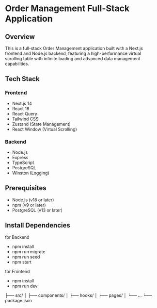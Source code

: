 # Order Management Full-Stack Application

## Overview

This is a full-stack Order Management application built with a Next.js frontend and Node.js backend, featuring a high-performance virtual scrolling table with infinite loading and advanced data management capabilities.

## Tech Stack

### Frontend
- Next.js 14
- React 18
- React Query
- Tailwind CSS
- Zustand (State Management)
- React Window (Virtual Scrolling)

### Backend
- Node.js
- Express
- TypeScript
- PostgreSQL
- Winston (Logging)

## Prerequisites

- Node.js (v18 or later)
- npm (v9 or later)
- PostgreSQL (v13 or later)

## Install Dependencies

for Backend

- npm install
- npm run migrate
- npm run seed
- npm start

for Frontend

- npm install
- npm run dev
  
├── src/
│   ├── components/
│   ├── hooks/
│   ├── pages/
│   └── ...
└── package.json
